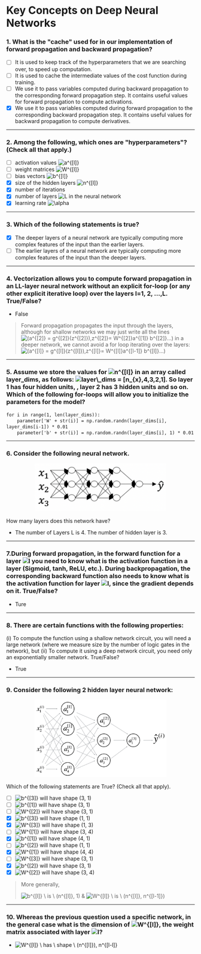 # Key Concepts on Deep Neural Networks

### 1. What is the "cache" used for in our implementation of forward propagation and backward propagation?
- [ ] It is used to keep track of the hyperparameters that we are searching over, to speed up computation.
- [ ] It is used to cache the intermediate values of the cost function during training.
- [ ] We use it to pass variables computed during backward propagation to the corresponding forward propagation step. It contains useful values for forward propagation to compute activations.
- [x] We use it to pass variables computed during forward propagation to the corresponding backward propagation step. It contains useful values for backward propagation to compute derivatives.
---
### 2. Among the following, which ones are "hyperparameters"? (Check all that apply.)
- [ ] activation values <img src="https://latex.codecogs.com/svg.image?a^{[l]}" title="a^{[l]}" />
- [ ] weight matrices <img src="https://latex.codecogs.com/svg.image?W^{[l]}" title="W^{[l]}" />
- [ ] bias vectors <img src="https://latex.codecogs.com/svg.image?b^{[l]}" title="b^{[l]}" />
- [x] size of the hidden layers <img src="https://latex.codecogs.com/svg.image?n^{[l]}" title="n^{[l]}" />
- [x] number of iterations
- [x] number of layers <img src="https://latex.codecogs.com/svg.image?L" title="L" /> in the neural network
- [x] learning rate <img src="https://latex.codecogs.com/svg.image?\alpha" title="\alpha" />
---
### 3. Which of the following statements is true?
- [x] The deeper layers of a neural network are typically computing more complex features of the input than the earlier layers.
- [ ] The earlier layers of a neural network are typically computing more complex features of the input than the deeper layers.
---
### 4. Vectorization allows you to compute forward propagation in an LL-layer neural network without an explicit for-loop (or any other explicit iterative loop) over the layers l=1, 2, …,L. True/False?
- False
> Forward propagation propagates the input through the layers, although for shallow networks we may just write all the lines <img src="https://latex.codecogs.com/svg.image?(a^{[2]}&space;=&space;g^{[2]}(z^{[2]}),z^{[2]}=&space;W^{[2]}a^{[1]}&space;b^{[2]}...)" title="(a^{[2]} = g^{[2]}(z^{[2]}),z^{[2]}= W^{[2]}a^{[1]} b^{[2]}...)" /> in a deeper network, we cannot avoid a for loop iterating over the layers: <img src="https://latex.codecogs.com/svg.image?(a^{[l]}&space;=&space;g^{[l]}(z^{[l]}),z^{[l]}=&space;W^{[l]}a^{[l-1]}&space;b^{[l]}...)" title="(a^{[l]} = g^{[l]}(z^{[l]}),z^{[l]}= W^{[l]}a^{[l-1]} b^{[l]}...)" /> 
---
### 5. Assume we store the values for <img src="https://latex.codecogs.com/svg.image?n^{[l]}" title="n^{[l]}" /> in an array called layer_dims, as follows: <img src="https://latex.codecogs.com/svg.image?layer\_dims&space;=&space;[n_{x},4,3,2,1]" title="layer\_dims = [n_{x},4,3,2,1]" />. So layer 1 has four hidden units, , layer 2 has 3 hidden units and so on. Which of the following for-loops will allow you to initialize the parameters for the model?

    for i in range(1, len(layer_dims)):
        parameter['W' + str(i)] = np.random.randn(layer_dims[i], layer_dims[i-1]) * 0.01
        parameter['b' + str(i)] = np.random.randn(layer_dims[i], 1) * 0.01  
---
### 6. Consider the following neural network.
<p align="center">
  <img width="70%" height="70%" src="https://github.com/RoBoTics-JHJ/Coursera_AndrewLectures/blob/main/1st_Nerual%20Networks%20and%20Deep%20Learning/4_Deep%20Neural%20Networks/C1W4_Q_image/6.png">
</p>

How many layers does this network have?

- The number of Layers L is 4. The number of hidden layer is 3.
---
### 7.During forward propagation, in the forward function for a layer <img src="https://latex.codecogs.com/svg.image?l" title="l" /> you need to know what is the activation function in a layer (Sigmoid, tanh, ReLU, etc.). During backpropagation, the corresponding backward function also needs to know what is the activation function for layer <img src="https://latex.codecogs.com/svg.image?l" title="l" />, since the gradient depends on it. True/False?
- Ture
---
### 8. There are certain functions with the following properties:
(i) To compute the function using a shallow network circuit, you will need a large network (where we measure size by the number of logic gates in the network), but (ii) To compute it using a deep network circuit, you need only an exponentially smaller network. True/False?
- True
---
### 9. Consider the following 2 hidden layer neural network:
<p align="center">
  <img width="70%" height="70%" src="https://github.com/RoBoTics-JHJ/Coursera_AndrewLectures/blob/main/1st_Nerual%20Networks%20and%20Deep%20Learning/4_Deep%20Neural%20Networks/C1W4_Q_image/9.png">
</p>
Which of the following statements are True? (Check all that apply).

- [ ] <img src="https://latex.codecogs.com/svg.image?b^{[3]}" title="b^{[3]}" /> will have shape (3, 1)
- [ ] <img src="https://latex.codecogs.com/svg.image?b^{[1]}" title="b^{[1]}" /> will have shape (3, 1)
- [ ] <img src="https://latex.codecogs.com/svg.image?W^{[2]}" title="W^{[2]}" /> will have shape (3, 1)
- [x] <img src="https://latex.codecogs.com/svg.image?b^{[3]}" title="b^{[3]}" /> will have shape (1, 1)
- [x] <img src="https://latex.codecogs.com/svg.image?W^{[3]}" title="W^{[3]}" /> will have shape (1, 3)
- [ ] <img src="https://latex.codecogs.com/svg.image?W^{[1]}" title="W^{[1]}" /> will have shape (3, 4)
- [x] <img src="https://latex.codecogs.com/svg.image?b^{[1]}" title="b^{[1]}" /> will have shape (4, 1)
- [ ] <img src="https://latex.codecogs.com/svg.image?b^{[2]}" title="b^{[2]}" /> will have shape (1, 1)
- [x] <img src="https://latex.codecogs.com/svg.image?W^{[1]}" title="W^{[1]}" /> will have shape (4, 4)
- [ ] <img src="https://latex.codecogs.com/svg.image?W^{[3]}" title="W^{[3]}" /> will have shape (3, 1)
- [x] <img src="https://latex.codecogs.com/svg.image?b^{[2]}" title="b^{[2]}" /> will have shape (3, 1)
- [x] <img src="https://latex.codecogs.com/svg.image?W^{[2]}" title="W^{[2]}" /> will have shape (3, 4)

> More generally,
> 
> <img src="https://latex.codecogs.com/svg.image?b^{[l]}&space;\&space;is&space;\&space;(n^{[l]},&space;1)" title="b^{[l]} \ is \ (n^{[l]}, 1)" />   &   <img src="https://latex.codecogs.com/svg.image?W^{[l]}&space;\&space;is&space;\&space;(n^{[l]},&space;n^{[l-1]})" title="W^{[l]} \ is \ (n^{[l]}, n^{[l-1]})" />
---
### 10. Whereas the previous question used a specific network, in the general case what is the dimension of <img src="https://latex.codecogs.com/svg.image?W^{[l]}" title="W^{[l]}" />, the weight matrix associated with layer <img src="https://latex.codecogs.com/svg.image?l" title="l" />?
- <img src="https://latex.codecogs.com/svg.image?W^{[l]}&space;\&space;has&space;\&space;shape&space;\&space;(n^{[l]}),&space;n^{[l-l]}" title="W^{[l]} \ has \ shape \ (n^{[l]}), n^{[l-l]}" />